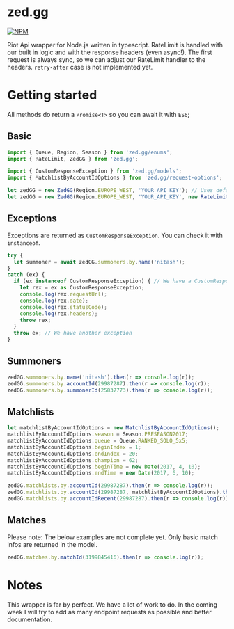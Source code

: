 # zed.gg

[![NPM](https://nodei.co/npm/zed.gg.png?downloads=true&downloadRank=true&stars=true)](https://nodei.co/npm/zed.gg/)

Riot Api wrapper for Node.js written in typescript. RateLimit is handled with our built in logic and with the response headers (even async!). The first request is always sync, so we can adjust our RateLimit handler to the headers. `retry-after` case is not implemented yet.

# Getting started

All methods do return a `Promise<T>` so you can await it with `ES6`;

## Basic
```typescript
import { Queue, Region, Season } from 'zed.gg/enums';
import { RateLimit, ZedGG } from 'zed.gg';

import { CustomResponseException } from 'zed.gg/models';
import { MatchlistByAccountIdOptions } from 'zed.gg/request-options';

let zedGG = new ZedGG(Region.EUROPE_WEST, 'YOUR_API_KEY'); // Uses default development rate limits
let zedGG = new ZedGG(Region.EUROPE_WEST, 'YOUR_API_KEY', new RateLimit(10, 100), new RateLimit(600, 6000)); // ZedGG with two rate limits. 100 calls in 10 secnds and 6000 calls in 600 seconds.
```

## Exceptions
Exceptions are returned as `CustomResponseException`. You can check it with `instanceof`.
```typescript
try {
  let summoner = await zedGG.summoners.by.name('nitash');
}
catch (ex) {
  if (ex instanceof CustomResponseException) { // We have a CustomResponseException
    let rex = ex as CustomResponseException;
    console.log(rex.requestUrl);
    console.log(rex.date);
    console.log(rex.statusCode);
    console.log(rex.headers);
    throw rex;
  }
  throw ex; // We have another exception
}
```

## Summoners
```typescript
zedGG.summoners.by.name('nitash').then(r => console.log(r));
zedGG.summoners.by.accountId(29987287).then(r => console.log(r));
zedGG.summoners.by.summonerId(25837773).then(r => console.log(r));
```

## Matchlists
```typescript
let matchlistByAccountIdOptions = new MatchlistByAccountIdOptions();
matchlistByAccountIdOptions.season = Season.PRESEASON2017;
matchlistByAccountIdOptions.queue = Queue.RANKED_SOLO_5x5;
matchlistByAccountIdOptions.beginIndex = 1;
matchlistByAccountIdOptions.endIndex = 20;
matchlistByAccountIdOptions.champion = 62;
matchlistByAccountIdOptions.beginTime = new Date(2017, 4, 10);
matchlistByAccountIdOptions.endTime = new Date(2017, 6, 10);

zedGG.matchlists.by.accountId(29987287).then(r => console.log(r));
zedGG.matchlists.by.accountId(29987287, matchlistByAccountIdOptions).then(r => console.log(r));
zedGG.matchlists.by.accountIdRecent(29987287).then(r => console.log(r));
```

## Matches
Please note: The below examples are not complete yet. Only basic match infos are returned in the model.

```typescript
zedGG.matches.by.matchId(3199845416).then(r => console.log(r));
```

# Notes
This wrapper is far by perfect. We have a lot of work to do. In the coming week I will try to add as many endpoint requests as possible and better documentation.